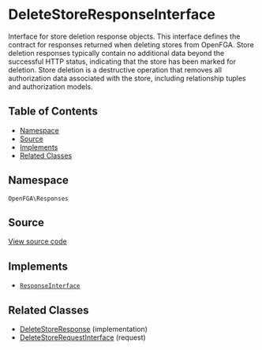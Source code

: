 # DeleteStoreResponseInterface

Interface for store deletion response objects. This interface defines the contract for responses returned when deleting stores from OpenFGA. Store deletion responses typically contain no additional data beyond the successful HTTP status, indicating that the store has been marked for deletion. Store deletion is a destructive operation that removes all authorization data associated with the store, including relationship tuples and authorization models.

## Table of Contents

- [Namespace](#namespace)
- [Source](#source)
- [Implements](#implements)
- [Related Classes](#related-classes)

## Namespace

`OpenFGA\Responses`

## Source

[View source code](https://github.com/evansims/openfga-php/blob/main/src/Responses/DeleteStoreResponseInterface.php)

## Implements

- [`ResponseInterface`](ResponseInterface.md)

## Related Classes

- [DeleteStoreResponse](Responses/DeleteStoreResponse.md) (implementation)
- [DeleteStoreRequestInterface](Requests/DeleteStoreRequestInterface.md) (request)
